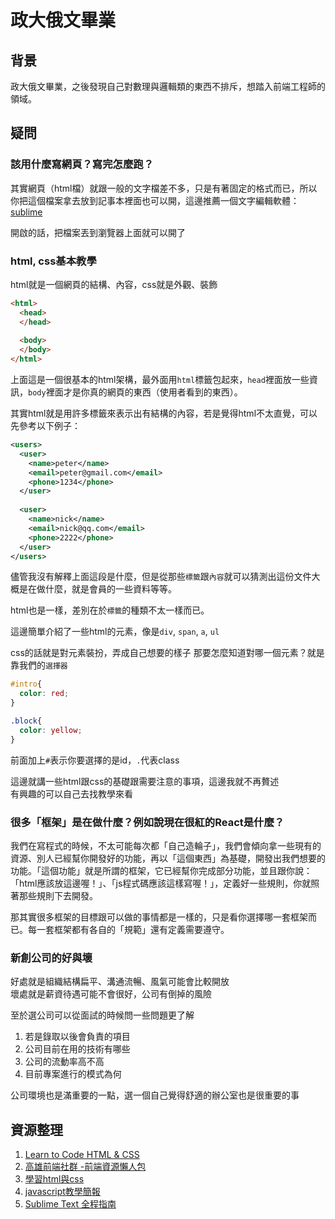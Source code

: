 # 政大俄文畢業

## 背景
政大俄文畢業，之後發現自己對數理與邏輯類的東西不排斥，想踏入前端工程師的領域。

## 疑問

### 該用什麼寫網頁？寫完怎麼跑？
其實網頁（html檔）就跟一般的文字檔差不多，只是有著固定的格式而已，所以你把這個檔案拿去放到記事本裡面也可以開，這邊推薦一個文字編輯軟體：[sublime](http://www.sublimetext.com/)

開啟的話，把檔案丟到瀏覽器上面就可以開了

### html, css基本教學
html就是一個網頁的結構、內容，css就是外觀、裝飾

``` html
<html>
  <head>
  </head>
  
  <body>
  </body>
</html>
```

上面這是一個很基本的html架構，最外面用`html`標籤包起來，`head`裡面放一些資訊，`body`裡面才是你真的網頁的東西（使用者看到的東西）。

其實html就是用許多標籤來表示出有結構的內容，若是覺得html不太直覺，可以先參考以下例子：

``` xml
<users>
  <user>
    <name>peter</name>
    <email>peter@gmail.com</email>
    <phone>1234</phone>
  </user>
  
  <user>
    <name>nick</name>
    <email>nick@qq.com</email>
    <phone>2222</phone>
  </user>
</users>
```
儘管我沒有解釋上面這段是什麼，但是從那些`標籤`跟`內容`就可以猜測出這份文件大概是在做什麼，就是會員的一些資料等等。

html也是一樣，差別在於`標籤`的種類不太一樣而已。

這邊簡單介紹了一些html的元素，像是`div`, `span`, `a`, `ul`

css的話就是對元素裝扮，弄成自己想要的樣子
那要怎麼知道對哪一個元素？就是靠我們的`選擇器`

``` css
#intro{
  color: red;
}

.block{
  color: yellow;
}
```

前面加上`#`表示你要選擇的是id，`.`代表class

這邊就講一些html跟css的基礎跟需要注意的事項，這邊我就不再贅述  
有興趣的可以自己去找教學來看

### 很多「框架」是在做什麼？例如說現在很紅的React是什麼？  


我們在寫程式的時候，不太可能每次都「自己造輪子」，我們會傾向拿一些現有的資源、別人已經幫你開發好的功能，再以「這個東西」為基礎，開發出我們想要的功能。「這個功能」就是所謂的框架，它已經幫你完成部分功能，並且跟你說：「html應該放這邊喔！」、「js程式碼應該這樣寫喔！」，定義好一些規則，你就照著那些規則下去開發。

那其實很多框架的目標跟可以做的事情都是一樣的，只是看你選擇哪一套框架而已。每一套框架都有各自的「規範」還有定義需要遵守。

### 新創公司的好與壞
好處就是組織結構扁平、溝通流暢、風氣可能會比較開放  
壞處就是薪資待遇可能不會很好，公司有倒掉的風險

至於選公司可以從面試的時候問一些問題更了解
1. 若是錄取以後會負責的項目
2. 公司目前在用的技術有哪些
3. 公司的流動率高不高
4. 目前專案進行的模式為何

公司環境也是滿重要的一點，選一個自己覺得舒適的辦公室也是很重要的事


## 資源整理
 
1. [Learn to Code HTML & CSS](http://learn.shayhowe.com/html-css/)
2. [高雄前端社群 -前端資源懶人包](https://docs.google.com/document/d/13nK_XY9u5uIleTpSCw88lMupzgCSwXd6j6je44eLhMQ/edit?pli=1)
3. [學習html與css](http://marksheet.io/)
4. [javascript教學簡報](https://drive.google.com/folderview?id=0B-a_eyF__oG6b2owS2ltQ21pX2M&usp=drive_web)
5. [Sublime Text 全程指南](http://zh.lucida.me/blog/sublime-text-complete-guide/)
